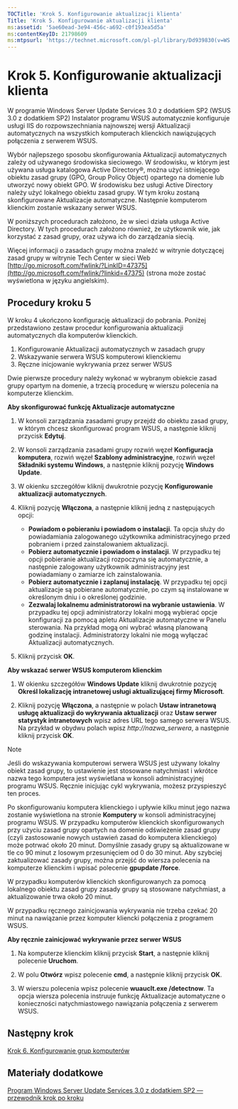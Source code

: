 ```yaml
---
TOCTitle: 'Krok 5. Konfigurowanie aktualizacji klienta'
Title: 'Krok 5. Konfigurowanie aktualizacji klienta'
ms:assetid: '5ae60ead-3e94-456c-a692-c0f193ea5d5a'
ms:contentKeyID: 21798609
ms:mtpsurl: 'https://technet.microsoft.com/pl-pl/library/Dd939830(v=WS.10)'
---
```


Krok 5. Konfigurowanie aktualizacji klienta
===========================================

W programie Windows Server Update Services 3.0 z dodatkiem SP2 (WSUS 3.0 z dodatkiem SP2) Instalator programu WSUS automatycznie konfiguruje usługi IIS do rozpowszechniania najnowszej wersji Aktualizacji automatycznych na wszystkich komputerach klienckich nawiązujących połączenia z serwerem WSUS.

Wybór najlepszego sposobu skonfigurowania Aktualizacji automatycznych zależy od używanego środowiska sieciowego. W środowisku, w którym jest używana usługa katalogowa Active Directory®, można użyć istniejącego obiektu zasad grupy (GPO, Group Policy Object) opartego na domenie lub utworzyć nowy obiekt GPO. W środowisku bez usługi Active Directory należy użyć lokalnego obiektu zasad grupy. W tym kroku zostaną skonfigurowane Aktualizacje automatyczne. Następnie komputerom klienckim zostanie wskazany serwer WSUS.

W poniższych procedurach założono, że w sieci działa usługa Active Directory. W tych procedurach założono również, że użytkownik wie, jak korzystać z zasad grupy, oraz używa ich do zarządzania siecią.

Więcej informacji o zasadach grupy można znaleźć w witrynie dotyczącej zasad grupy w witrynie Tech Center w sieci Web [http://go.microsoft.com/fwlink/?LinkID=47375](http://go.microsoft.com/fwlink/?linkid=47375) (strona może zostać wyświetlona w języku angielskim).

Procedury kroku 5
-----------------

W kroku 4 ukończono konfigurację aktualizacji do pobrania. Poniżej przedstawiono zestaw procedur konfigurowania aktualizacji automatycznych dla komputerów klienckich.

1.  Konfigurowanie Aktualizacji automatycznych w zasadach grupy
2.  Wskazywanie serwera WSUS komputerowi klienckiemu
3.  Ręczne inicjowanie wykrywania przez serwer WSUS

Dwie pierwsze procedury należy wykonać w wybranym obiekcie zasad grupy opartym na domenie, a trzecią procedurę w wierszu polecenia na komputerze klienckim.

**Aby skonfigurować funkcję Aktualizacje automatyczne**
1.  W konsoli zarządzania zasadami grupy przejdź do obiektu zasad grupy, w którym chcesz skonfigurować program WSUS, a następnie kliknij przycisk **Edytuj**.

2.  W konsoli zarządzania zasadami grupy rozwiń węzeł **Konfiguracja komputera**, rozwiń węzeł **Szablony administracyjne**, rozwiń węzeł **Składniki systemu Windows**, a następnie kliknij pozycję **Windows Update**.

3.  W okienku szczegółów kliknij dwukrotnie pozycję **Konfigurowanie aktualizacji automatycznych**.

4.  Kliknij pozycję **Włączona**, a następnie kliknij jedną z następujących opcji:

    -   **Powiadom o pobieraniu i powiadom o instalacji**. Ta opcja służy do powiadamiania zalogowanego użytkownika administracyjnego przed pobraniem i przed zainstalowaniem aktualizacji.
    -   **Pobierz automatycznie i powiadom o instalacji**. W przypadku tej opcji pobieranie aktualizacji rozpoczyna się automatycznie, a następnie zalogowany użytkownik administracyjny jest powiadamiany o zamiarze ich zainstalowania.
    -   **Pobierz automatycznie i zaplanuj instalację**. W przypadku tej opcji aktualizacje są pobierane automatycznie, po czym są instalowane w określonym dniu i o określonej godzinie.
    -   **Zezwalaj lokalnemu administratorowi na wybranie ustawienia**. W przypadku tej opcji administratorzy lokalni mogą wybierać opcje konfiguracji za pomocą apletu Aktualizacje automatyczne w Panelu sterowania. Na przykład mogą oni wybrać własną planowaną godzinę instalacji. Administratorzy lokalni nie mogą wyłączać Aktualizacji automatycznych.

5.  Kliknij przycisk **OK**.

**Aby wskazać serwer WSUS komputerom klienckim**
1.  W okienku szczegółów **Windows Update** kliknij dwukrotnie pozycję **Określ lokalizację intranetowej usługi aktualizującej firmy Microsoft**.

2.  Kliknij pozycję **Włączona**, a następnie w polach **Ustaw intranetową usługę aktualizacji do wykrywania aktualizacji** oraz **Ustaw serwer statystyk intranetowych** wpisz adres URL tego samego serwera WSUS. Na przykład w obydwu polach wpisz *http://nazwa\_serwera*, a następnie kliknij przycisk **OK**.
 
> [!note]  
> Jeśli do wskazywania komputerowi serwera WSUS jest używany lokalny obiekt zasad grupy, to ustawienie jest stosowane natychmiast i wkrótce nazwa tego komputera jest wyświetlana w konsoli administracyjnej programu WSUS. Ręcznie inicjując cykl wykrywania, możesz przyspieszyć ten proces. 

Po skonfigurowaniu komputera klienckiego i upływie kilku minut jego nazwa zostanie wyświetlona na stronie **Komputery** w konsoli administracyjnej programu WSUS. W przypadku komputerów klienckich skonfigurowanych przy użyciu zasad grupy opartych na domenie odświeżenie zasad grupy (czyli zastosowanie nowych ustawień zasad do komputera klienckiego) może potrwać około 20 minut. Domyślnie zasady grupy są aktualizowane w tle co 90 minut z losowym przesunięciem od 0 do 30 minut. Aby szybciej zaktualizować zasady grupy, można przejść do wiersza polecenia na komputerze klienckim i wpisać polecenie **gpupdate /force**.

W przypadku komputerów klienckich skonfigurowanych za pomocą lokalnego obiektu zasad grupy zasady grupy są stosowane natychmiast, a aktualizowanie trwa około 20 minut.

W przypadku ręcznego zainicjowania wykrywania nie trzeba czekać 20 minut na nawiązanie przez komputer kliencki połączenia z programem WSUS.

**Aby ręcznie zainicjować wykrywanie przez serwer WSUS**
1.  Na komputerze klienckim kliknij przycisk **Start**, a następnie kliknij polecenie **Uruchom**.

2.  W polu **Otwórz** wpisz polecenie **cmd**, a następnie kliknij przycisk **OK**.

3.  W wierszu polecenia wpisz polecenie **wuauclt.exe /detectnow**. Ta opcja wiersza polecenia instruuje funkcję Aktualizacje automatyczne o konieczności natychmiastowego nawiązania połączenia z serwerem WSUS.

Następny krok
-------------

[Krok 6. Konfigurowanie grup komputerów](https://technet.microsoft.com/70518732-2179-4e41-9609-7f9999867f41)

Materiały dodatkowe
-------------------

[Program Windows Server Update Services 3.0 z dodatkiem SP2 — przewodnik krok po kroku](https://technet.microsoft.com/4b504edc-93b3-45b0-a7e8-d0107f1a4442)
